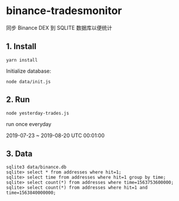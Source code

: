 # binance-tradesmonitor

同步 Binance DEX 到 SQLITE 数据库以便统计

## 1. Install

```
yarn install
```

Initialize database:

```
node data/init.js
```

## 2. Run

```
node yesterday-trades.js
```

run once everyday

2019-07-23 ~ 2019-08-20 UTC 00:01:00

## 3. Data

```
sqlite3 data/binance.db
sqlite> select * from addresses where hit=1;
sqlite> select time from addresses where hit=1 group by time;
sqlite> select count(*) from addresses where time=1563753600000;
sqlite> select count(*) from addresses where hit=1 and time=1563840000000;
```
